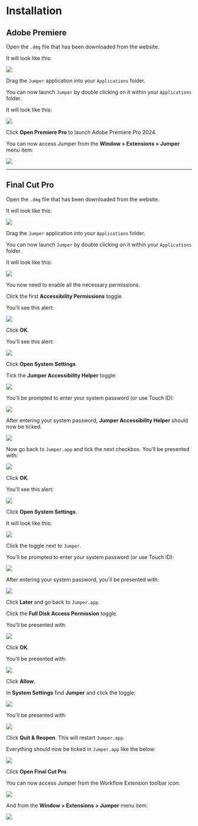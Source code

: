 # Installation

## Adobe Premiere

Open the `.dmg` file that has been downloaded from the website.

It will look like this:

![](../static/install-01.png)

Drag the `Jumper` application into your `Applications` folder.

You can now launch `Jumper` by double clicking on it within your `Applications` folder.

It will look like this:

![](../static/install-02.png)

Click **Open Premiere Pro** to launch Adobe Premiere Pro 2024.

You can now access Jumper from the **Window > Extensions > Jumper** menu item:

![](../static/install-03.png)

---

## Final Cut Pro

Open the `.dmg` file that has been downloaded from the website.

It will look like this:

![](../static/install-01.png)

Drag the `Jumper` application into your `Applications` folder.

You can now launch `Jumper` by double clicking on it within your `Applications` folder.

It will look like this:

![](../static/install-04.png)

You now need to enable all the necessary permissions.

Click the first **Accessibility Permissions** toggle.

You'll see this alert:

![](../static/install-05.png)

Click **OK**.

You'll see this alert:

![](../static/install-06.png)

Click **Open System Settings**.

Tick the **Jumper Accessibility Helper** toggle:

![](../static/install-07.png)

You'll be prompted to enter your system password (or use Touch ID):

![](../static/install-08.png)

After entering your system password, **Jumper Accessibility Helper** should now be ticked.

![](../static/install-09.png)

Now go back to `Jumper.app` and tick the next checkbox. You'll be presented with:

![](../static/install-10.png)

Click **OK**.

You'll see this alert:

![](../static/install-11.png)

Click **Open System Settings**.

It will look like this:

![](../static/install-12.png)

Click the toggle next to `Jumper`.

You'll be prompted to enter your system password (or use Touch ID):

![](../static/install-13.png)

After entering your system password, you'll be presented with:

![](../static/install-14.png)

Click **Later** and go back to `Jumper.app`.

Click the **Full Disk Access Permission** toggle.

You'll be presented with:

![](../static/install-15.png)

Click **OK**.

You'll be presented with:

![](../static/install-16.png)

Click **Allow**.

In **System Settings** find **Jumper** and click the toggle:

![](../static/install-17.png)

You'll be presented with:

![](../static/install-18.png)

Click **Quit & Reopen**. This will restart `Jumper.app`.

Everything should now be ticked in `Jumper.app` like the below:

![](../static/install-19.png)

Click **Open Final Cut Pro**.

You can now access Jumper from the Workflow Extension toolbar icon:

![](../static/install-20.png)

And from the **Window > Extensions > Jumper** menu item:

![](../static/install-21.png)